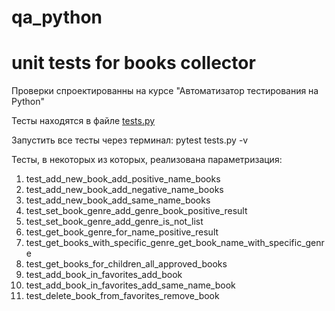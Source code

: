 # qa_python
# unit tests for books collector
Проверки спроектированны на курсе "Автоматизатор тестирования на Python"

Тесты  находятся в файле [tests.py](tests.py)

Запустить все тесты через терминал: pytest tests.py -v

Тесты, в некоторых из которых, реализована параметризация:
  1. test_add_new_book_add_positive_name_books
  2. test_add_new_book_add_negative_name_books
  3. test_add_new_book_add_same_name_books
  4. test_set_book_genre_add_genre_book_positive_result
  5. test_set_book_genre_add_genre_is_not_list
  6. test_get_book_genre_for_name_positive_result
  7. test_get_books_with_specific_genre_get_book_name_with_specific_genre
  8. test_get_books_for_children_all_approved_books
  9. test_add_book_in_favorites_add_book
  10. test_add_book_in_favorites_add_same_name_book
  11. test_delete_book_from_favorites_remove_book
